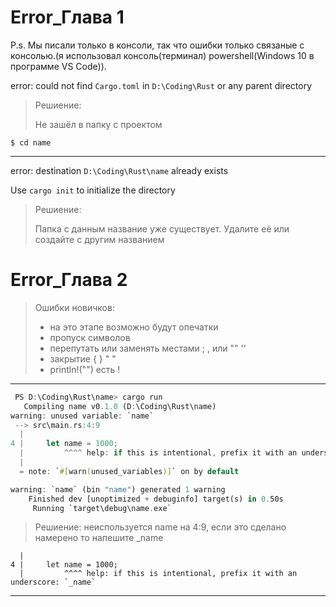 # Error_Глава 1
P.s. Мы писали только в консоли, так что ошибки только связаные с консолью.(я использовал консоль(терминал) powershell(Windows 10 в программе VS Code)).

 error: could not find `Cargo.toml` in `D:\Coding\Rust` or any parent directory
>Решиение: 
>
>Не зашёл в папку с проектом
```
$ cd name
```
---
error: destination `D:\Coding\Rust\name` already exists

Use `cargo init` to initialize the directory
>Решиение: 
>
>Папка с данным название уже существует. Удалите её или создайте с другим названием  

# Error_Глава 2
> Ошибки новичков:
> - на это этапе возможно будут опечатки
> - пропуск символов 
> - перепутать или заменять местами ; , или "" ''
> - закрытие { } " " 
> - println!("") есть !

---
```rust 
 PS D:\Coding\Rust\name> cargo run 
   Compiling name v0.1.0 (D:\Coding\Rust\name)
warning: unused variable: `name`
 --> src\main.rs:4:9
  |
4 |     let name = 1000;
  |         ^^^^ help: if this is intentional, prefix it with an underscore: `_name`   
  |
  = note: `#[warn(unused_variables)]` on by default

warning: `name` (bin "name") generated 1 warning
    Finished dev [unoptimized + debuginfo] target(s) in 0.50s
     Running `target\debug\name.exe`
```
>Решиение: неиспользуется name на 4:9, если это сделано намерено то напешите _name
>
```
  |
4 |     let name = 1000;
  |         ^^^^ help: if this is intentional, prefix it with an underscore: `_name` 
```
---
